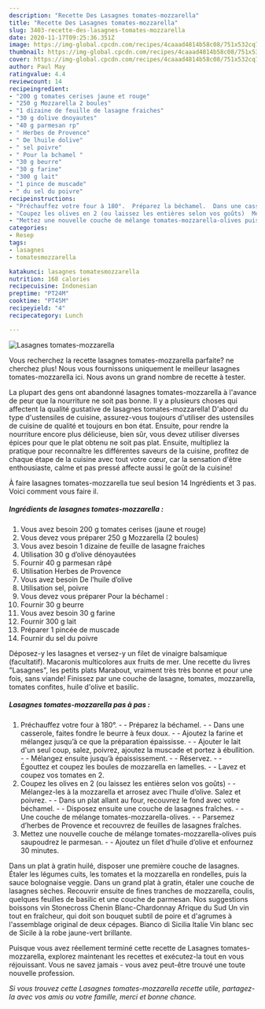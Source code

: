```yaml
---
description: "Recette Des Lasagnes tomates-mozzarella"
title: "Recette Des Lasagnes tomates-mozzarella"
slug: 3403-recette-des-lasagnes-tomates-mozzarella
date: 2020-11-17T09:25:36.351Z
image: https://img-global.cpcdn.com/recipes/4caaad4814b58c08/751x532cq70/lasagnes-tomates-mozzarella-photo-principale-de-la-recette.jpg
thumbnail: https://img-global.cpcdn.com/recipes/4caaad4814b58c08/751x532cq70/lasagnes-tomates-mozzarella-photo-principale-de-la-recette.jpg
cover: https://img-global.cpcdn.com/recipes/4caaad4814b58c08/751x532cq70/lasagnes-tomates-mozzarella-photo-principale-de-la-recette.jpg
author: Paul May
ratingvalue: 4.4
reviewcount: 14
recipeingredient:
- "200 g tomates cerises jaune et rouge"
- "250 g Mozzarella 2 boules"
- "1 dizaine de feuille de lasagne fraiches"
- "30 g dolive dnoyautes"
- "40 g parmesan rp"
- " Herbes de Provence"
- " De lhuile dolive"
- " sel poivre"
- " Pour la bchamel "
- "30 g beurre"
- "30 g farine"
- "300 g lait"
- "1 pince de muscade"
- " du sel du poivre"
recipeinstructions:
- "Préchauffez votre four à 180°.  Préparez la béchamel.  Dans une casserole, faites fondre le beurre à feux doux.  Ajoutez la farine et mélangez jusqu’à ce que la préparation épaississe.  Ajouter le lait d&#39;un seul coup, salez, poivrez, ajoutez la muscade et portez à ébullition.  Mélangez ensuite jusqu’à épaississement.  Réservez.  Égouttez et coupez les boules de mozzarella en lamelles.  Lavez et coupez vos tomates en 2."
- "Coupez les olives en 2 (ou laissez les entières selon vos goûts)  Mélangez-les à la mozzarella et arrosez avec l’huile d’olive. Salez et poivrez.  Dans un plat allant au four, recouvrez le fond avec votre béchamel.  Disposez ensuite une couche de lasagnes fraîches.  Une couche de mélange tomates-mozzarella-olives.  Parsemez d’herbes de Provence et recouvrez de feuilles de lasagnes fraîches."
- "Mettez une nouvelle couche de mélange tomates-mozzarella-olives puis saupoudrez le parmesan.  Ajoutez un filet d’huile d’olive et enfournez 30 minutes."
categories:
- Resep
tags:
- lasagnes
- tomatesmozzarella

katakunci: lasagnes tomatesmozzarella 
nutrition: 168 calories
recipecuisine: Indonesian
preptime: "PT24M"
cooktime: "PT45M"
recipeyield: "4"
recipecategory: Lunch

---
```



![Lasagnes tomates-mozzarella](https://img-global.cpcdn.com/recipes/4caaad4814b58c08/751x532cq70/lasagnes-tomates-mozzarella-photo-principale-de-la-recette.jpg)

Vous recherchez la recette lasagnes tomates-mozzarella parfaite? ne cherchez plus! Nous vous fournissons uniquement le meilleur lasagnes tomates-mozzarella ici. Nous avons un grand nombre de recette à tester.

La plupart des gens ont abandonné lasagnes tomates-mozzarella à l'avance de peur que la nourriture ne soit pas bonne. Il y a plusieurs choses qui affectent la qualité gustative de lasagnes tomates-mozzarella! D'abord du type d'ustensiles de cuisine, assurez-vous toujours d'utiliser des ustensiles de cuisine de qualité et toujours en bon état. Ensuite, pour rendre la nourriture encore plus délicieuse, bien sûr, vous devez utiliser diverses épices pour que le plat obtenu ne soit pas plat. Ensuite, multipliez la pratique pour reconnaître les différentes saveurs de la cuisine, profitez de chaque étape de la cuisine avec tout votre cœur, car la sensation d'être enthousiaste, calme et pas pressé affecte aussi le goût de la cuisine!

<!--inarticleads1-->

À faire lasagnes tomates-mozzarella tue seul besion 14 Ingrédients et 3 pas. Voici comment vous faire il.

##### Ingrédients de lasagnes tomates-mozzarella :

1. Vous avez besoin 200 g tomates cerises (jaune et rouge)
1. Vous devez vous préparer 250 g Mozzarella (2 boules)
1. Vous avez besoin 1 dizaine de feuille de lasagne fraiches
1. Utilisation 30 g d’olive dénoyautées
1. Fournir 40 g parmesan râpé
1. Utilisation  Herbes de Provence
1. Vous avez besoin  De l’huile d’olive
1. Utilisation  sel, poivre
1. Vous devez vous préparer  Pour la béchamel :
1. Fournir 30 g beurre
1. Vous avez besoin 30 g farine
1. Fournir 300 g lait
1. Préparer 1 pincée de muscade
1. Fournir  du sel du poivre


Déposez-y les lasagnes et versez-y un filet de vinaigre balsamique (facultatif). Macaronis multicolores aux fruits de mer. Une recette du livres &#34;Lasagnes&#34;, les petits plats Marabout, vraiment très très bonne et pour une fois, sans viande! Finissez par une couche de lasagne, tomates, mozzarella, tomates confites, huile d&#39;olive et basilic. 

<!--inarticleads2-->

##### Lasagnes tomates-mozzarella pas à pas :

1. Préchauffez votre four à 180°. -  - Préparez la béchamel. -  - Dans une casserole, faites fondre le beurre à feux doux. -  - Ajoutez la farine et mélangez jusqu’à ce que la préparation épaississe. -  - Ajouter le lait d&#39;un seul coup, salez, poivrez, ajoutez la muscade et portez à ébullition. -  - Mélangez ensuite jusqu’à épaississement. -  - Réservez. -  - Égouttez et coupez les boules de mozzarella en lamelles. -  - Lavez et coupez vos tomates en 2.
1. Coupez les olives en 2 (ou laissez les entières selon vos goûts) -  - Mélangez-les à la mozzarella et arrosez avec l’huile d’olive. Salez et poivrez. -  - Dans un plat allant au four, recouvrez le fond avec votre béchamel. -  - Disposez ensuite une couche de lasagnes fraîches. -  - Une couche de mélange tomates-mozzarella-olives. -  - Parsemez d’herbes de Provence et recouvrez de feuilles de lasagnes fraîches.
1. Mettez une nouvelle couche de mélange tomates-mozzarella-olives puis saupoudrez le parmesan. -  - Ajoutez un filet d’huile d’olive et enfournez 30 minutes.


Dans un plat à gratin huilé, disposer une première couche de lasagnes. Étaler les légumes cuits, les tomates et la mozzarella en rondelles, puis la sauce bolognaise veggie. Dans un grand plat à gratin, étaler une couche de lasagnes sèches. Recouvrir ensuite de fines tranches de mozzarella, coulis, quelques feuilles de basilic et une couche de parmesan. Nos suggestions boissons vin Stonecross Chenin Blanc-Chardonnay Afrique du Sud Un vin tout en fraîcheur, qui doit son bouquet subtil de poire et d&#39;agrumes à l&#39;assemblage original de deux cépages. Bianco di Sicilia Italie Vin blanc sec de Sicile à la robe jaune-vert brillante. 

<!--inarticleads1-->

<p>
Puisque vous avez réellement terminé cette recette de Lasagnes tomates-mozzarella, explorez maintenant les recettes et exécutez-la tout en vous réjouissant. Vous ne savez jamais - vous avez peut-être trouvé une toute nouvelle profession.
</p>

<p>
<i>Si vous trouvez cette Lasagnes tomates-mozzarella recette utile, partagez-la avec vos amis ou votre famille, merci et bonne chance.</i>
</p>
